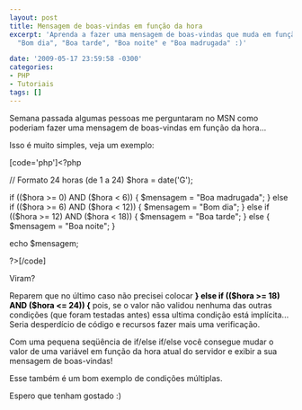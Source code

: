 ```yaml
---
layout: post
title: Mensagem de boas-vindas em função da hora
excerpt: 'Aprenda a fazer uma mensagem de boas-vindas que muda em função da hora:
  "Bom dia", "Boa tarde", "Boa noite" e "Boa madrugada" :)'

date: '2009-05-17 23:59:58 -0300'
categories:
- PHP
- Tutoriais
tags: []
---
```

<p>Semana passada algumas pessoas me perguntaram no MSN como poderiam fazer uma mensagem de boas-vindas em função da hora...</p>
<p>Isso é muito simples, veja um exemplo:</p>

[code='php']<?php</p>
<p>// Formato 24 horas (de 1 a 24)
$hora = date('G');</p>
<p>if (($hora >= 0) AND ($hora < 6)) {
$mensagem = "Boa madrugada";
} else if (($hora >= 6) AND ($hora < 12)) {
$mensagem = "Bom dia";
} else if (($hora >= 12) AND ($hora < 18)) {
$mensagem = "Boa tarde";
} else {
$mensagem = "Boa noite";
}</p>
<p>echo $mensagem;</p>
<p>?>[/code]

<p>Viram?</p>
<p>Reparem que no último caso não precisei colocar <strong><span style="color: #000000;">} else if (($hora >= 18) AND ($hora <= 24)) {</span></strong> pois, se o valor não validou nenhuma das outras condições (que foram testadas antes) essa ultima condição está implícita... Seria desperdício de código e recursos fazer mais uma verificação.</p>
<p>Com uma pequena seqüência de if/else if/else você consegue mudar o valor de uma variável em função da hora atual do servidor e exibir a sua mensagem de boas-vindas!</p>
<p>Esse também é um bom exemplo de condições múltiplas.</p>
<p>Espero que tenham gostado :)</p>
